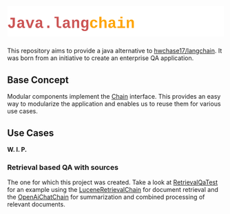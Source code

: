 # ![](misc/logo.svg)
This repository aims to provide a java alternative to [hwchase17/langchain](https://github.com/hwchase17/langchain).
It was born from an initiative to create an enterprise QA application.

## Base Concept
Modular components implement the [Chain](src/main/java/com/github/hakenadu/javalangchain/chains/Chain.java) interface.
This provides an easy way to modularize the application and enables us to reuse them for various use cases.

## Use Cases
**W. I. P.**

### Retrieval based QA with sources
The one for which this project was created. Take a look at [RetrievalQaTest](src/test/java/com/github/hakenadu/javalangchain/chains/qa/RetrievalQaTest.java) for an example using the [LuceneRetrievalChain](src/main/java/com/github/hakenadu/javalangchain/chains/retrieval/lucene/LuceneRetrievalChain.java) for document retrieval and the [OpenAiChatChain](src/main/java/com/github/hakenadu/javalangchain/chains/llm/openai/OpenAiChatChain.java) for summarization and combined processing of relevant documents.